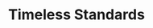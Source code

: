 ---
ee_id: '153'
site: '1'
type: '2'
long_id: 2010-092 Timeless Standards
url: 2010-092-timeless-standards-7
title: Timeless Standards
year: '2010'
medium: Inkjet on Comtex
commission:
add_credit:
dims: 56 x 40 inches
pitch:
ps:
live_url:
related:
youtube:
imgs: timeless-standards-2010-093-full-cropped-database-ropac_1.jpg
subheading:
year2: '2010'
download:
add_credits:
related_code:
layout: things-i-made
---